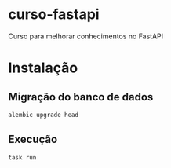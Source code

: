 # curso-fastapi
Curso para melhorar conhecimentos no FastAPI

# Instalação

## Migração do banco de dados

```bash
alembic upgrade head
```

## Execução

```bash
task run
```

